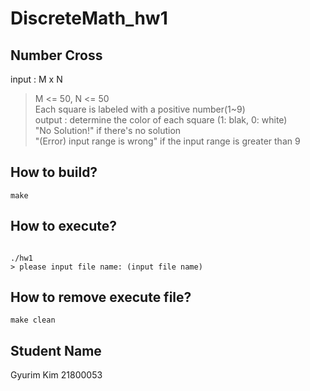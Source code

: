 # DiscreteMath_hw1
## Number Cross

input : M x N  
  >M <= 50, N <= 50  
  >Each square is labeled with a positive number(1~9)  
output : determine the color of each square (1: blak, 0: white)  
  >"No Solution!" if there's no solution  
  >"(Error) input range is wrong" if the input range is greater than 9  

## How to build?
```
make
```


## How to execute?
```

./hw1
> please input file name: (input file name)

``` 


## How to remove execute file?
```
make clean
```  

## Student Name
Gyurim Kim 21800053
